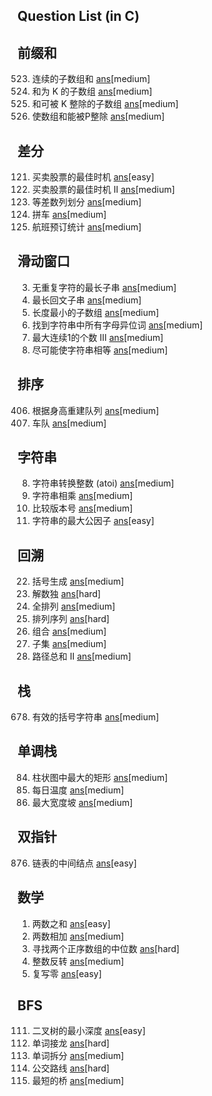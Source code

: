 Question List (in C)
----------------------------

## 前缀和
523. 连续的子数组和 [ans](./include/array/cont_subarray_sum.h)[medium]
560. 和为 K 的子数组 [ans](./include/array/sub_sum_k.h)[medium]
974. 和可被 K 整除的子数组 [ans](./include/array/sub_sum_divisible.h)[medium]
1590. 使数组和能被P整除 [ans](./include/prefix_sum/make_sum_divisible_by_p.h)[medium]

## 差分
121. 买卖股票的最佳时机 [ans](./include/array/best_time_sell_stock.h)[easy]
122. 买卖股票的最佳时机 II [ans](./include/array/best_time_sell_stock_2.h)[medium]
413. 等差数列划分 [ans](./include/array/arith_slices.h)[medium]
1094. 拼车 [ans](./include/array/car_pooling.h)[medium]
1109. 航班预订统计 [ans](./include/array/flight_bookings.h)[medium]

## 滑动窗口
3. 无重复字符的最长子串 [ans](./include/str/long_sub_str_wo_repeat.h)[medium]
5. 最长回文子串 [ans](./include/str/long_palind_sub_str.h)[medium]
209. 长度最小的子数组 [ans](./include/array/min_size_sub_array.h)[medium]
438. 找到字符串中所有字母异位词 [ans](./include/array/find_anagrams.h)[medium]
1004. 最大连续1的个数 III [ans](./include/array/max_con_ones_3.h)[medium]
1208. 尽可能使字符串相等 [ans](./include/str/get_equal_sub_str.h)[medium]

## 排序
406. 根据身高重建队列 [ans](./include/sorting/queue_rebuild_by_height.h)[medium]
853. 车队 [ans](./include/sorting/car_fleet.h)[medium]

## 字符串
8. 字符串转换整数 (atoi) [ans](./include/str/my_atoi.h)[medium]
43. 字符串相乘 [ans](./include/str/multiply_str.h)[medium]
165. 比较版本号 [ans](./include/str/compare_version.h)[medium]
1071. 字符串的最大公因子 [ans](./include/str/greatest_common_divisor_str.h)[easy]

## 回溯
22. 括号生成 [ans](./include/backtrack/gen_parenth.h)[medium]
37. 解数独 [ans](./include/backtrack/solve_sudoku.h)[hard]
46. 全排列 [ans](./include/backtrack/permutations.h)[medium]
60. 排列序列 [ans](./include/backtrack/permutation_seq.h)[hard]
77. 组合 [ans](./include/backtrack/combine.h)[medium]
78. 子集 [ans](./include/backtrack/subsets.h)[medium]
113. 路径总和 II [ans](./include/backtrack/path_sum_2.h)[medium]

## 栈
678. 有效的括号字符串 [ans](./include/stack/valid_paren_str.h)[medium]

## 单调栈
84. 柱状图中最大的矩形 [ans](./include/array/largest_rectangle_his.h)[medium]
739. 每日温度 [ans](./include/array/daily_temperature.h)[medium]
962. 最大宽度坡 [ans](./include/array/max_width_ramp.h)[medium]

## 双指针
876. 链表的中间结点 [ans](./include/two_pointer/)[easy]

## 数学
1. 两数之和 [ans](./include/math/two_sum.h)[easy]
2. 两数相加 [ans](./include/math/add_two_numbers.h)[medium]
4. 寻找两个正序数组的中位数 [ans](./include/math/median_two_sorted_array.h)[hard]
7. 整数反转 [ans](./include/math/reverse_integer.h)[medium]
1089. 复写零 [ans](./include/math/duplicate_zeros.h)[easy]

## BFS
111. 二叉树的最小深度 [ans](./include/bfs/min_depth_binary_tree.h)[easy]
127. 单词接龙 [ans](./include/bfs/word_ladder.h)[hard]
139. 单词拆分 [ans](./include/bfs/word_break.h)[medium]
815. 公交路线 [ans](./include/bfs/bus_routes.h)[hard]
934. 最短的桥 [ans](./include/bfs/shortest_bridge.h)[medium]